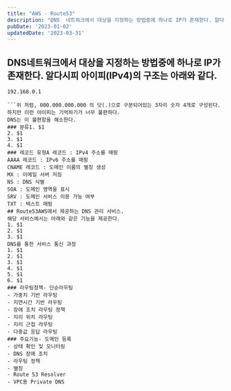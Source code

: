 ```yaml
---
title: "AWS - Route53"
description: "DNS  네트워크에서 대상을 지정하는 방법중에 하나로 IP가 존재한다. 알다시피 아이피(IPv4)의 구조는 아래와 같다.  192.168.0.1   위 처럼, 000.000.000.000 의 닷(.)으로 구분되어있는 3자리 숫자 4개로 구성된다. 하지만 이런 아이피는 기억하기가 너무 불..."
pubDate: '2023-01-02'
updatedDate: '2023-03-31'
---
```


## DNS네트워크에서 대상을 지정하는 방법중에 하나로 IP가 존재한다. 알다시피 아이피(IPv4)의 구조는 아래와 같다.
```
192.168.0.1

```위 처럼, 000.000.000.000 의 닷(.)으로 구분되어있는 3자리 숫자 4개로 구성된다. 하지만 이런 아이피는 기억하기가 너무 불편하다.
DNS는 이 불편함을 해소한다.
### 분류1. $1
2. $1
3. $1
4. $1
### 레코드 유형A 레코드 : IPv4 주소를 매핑
AAAA 레코드 : IPv6 주소를 매핑
CNAME 레코드 : 도메인 이름의 별칭 생성
MX : 이메일 서버 저징
NS : DNS 식별
SOA : 도메인 영역을 표시
SRV : 도메인 서비스 이용 가능 여부
TXT : 텍스트 매핑
## Route53AWS에서 제공하는 DNS 관리 서비스.
해당 서비스에서는 아래와 같은 기능을 제공한다.
1. $1
2. $1
3. $1
DNS를 통한 서비스 통신 과정
1. $1
2. $1
3. $1
4. $1
5. $1
6. $1
### 라우팅정책- 단순라우팅
- 가중치 기반 라우팅
- 지연시간 기반 라우팅
- 장애 조치 라우팅 정책
- 지리 위치 라우팅
- 지리 근접 라우팅
- 다중값 응답 라우팅
### 주요기능- 도메인 등록
- 상태 확인 및 모니터링
- DNS 장애 조치
- 라우팅 정책
- 별칭
- Route 53 Resolver
- VPC용 Private DNS